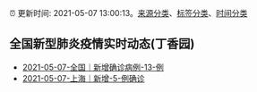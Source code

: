 :alarm_clock: 更新时间: 2021-05-07 13:00:13。[来源分类](../README.md)、[标签分类](../TAGS.md)、[时间分类](../TIMELINE.md)

## 全国新型肺炎疫情实时动态(丁香园)




- [2021-05-07-全国｜新增确诊病例-13-例](http://app.cctv.com/special/cportal/detail/arti/index.html?id=ArtistKaMU0qgx5A3k716xkb210507&isfromapp=1) 
- [2021-05-07-上海｜新增-5-例确诊](http://app.cctv.com/special/cportal/detail/arti/index.html?id=ArtiWZ09cP4RDVE5JVk6LA3s210507&isfromapp=1) 